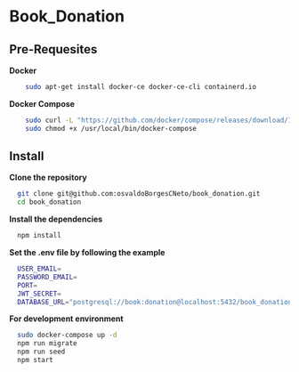 # Book_Donation

## Pre-Requesites

**Docker**
```bash
	sudo apt-get install docker-ce docker-ce-cli containerd.io
```

**Docker Compose**
```bash
	sudo curl -L "https://github.com/docker/compose/releases/download/1.29.2/docker-compose-$(uname -s)-$(uname -m)" -o /usr/local/bin/docker-compose
	sudo chmod +x /usr/local/bin/docker-compose
```

## Install

**Clone the repository**
```bash
  git clone git@github.com:osvaldoBorgesCNeto/book_donation.git
  cd book_donation
```

**Install the dependencies**
```bash
  npm install
```

**Set the .env file by following the example**
```bash
  USER_EMAIL=
  PASSWORD_EMAIL=
  PORT=
  JWT_SECRET=
  DATABASE_URL="postgresql://book:donation@localhost:5432/book_donation?schema=public"
```

**For development environment**
```bash
  sudo docker-compose up -d
  npm run migrate
  npm run seed
  npm start
```
